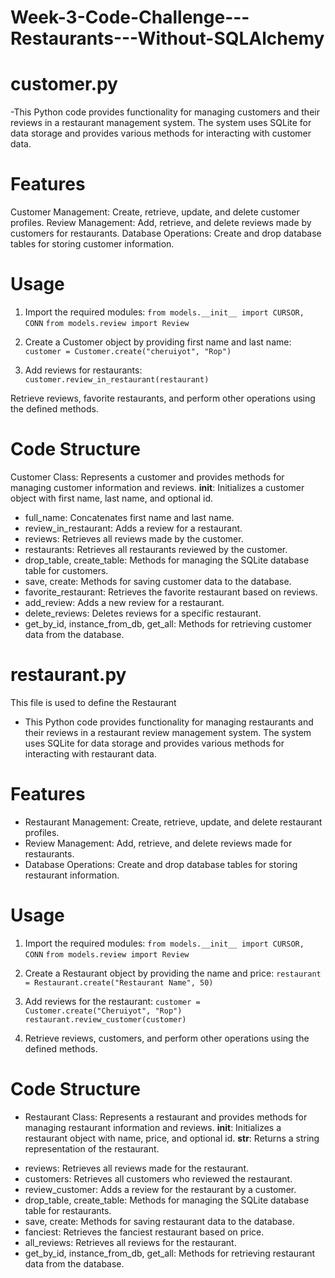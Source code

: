 # Week-3-Code-Challenge---Restaurants---Without-SQLAlchemy

# customer.py
-This Python code provides functionality for managing customers and their reviews in a restaurant management system. The system uses SQLite for data storage and provides various methods for interacting with customer data.

# Features
Customer Management: Create, retrieve, update, and delete customer profiles.
Review Management: Add, retrieve, and delete reviews made by customers for restaurants.
Database Operations: Create and drop database tables for storing customer information.

# Usage
1. Import the required modules:
`from models.__init__ import CURSOR, CONN`
`from models.review import Review`

2. Create a Customer object by providing first name and last name:
`customer = Customer.create("cheruiyot", "Rop")`

3. Add reviews for restaurants:
  `customer.review_in_restaurant(restaurant)`

 Retrieve reviews, favorite restaurants, and perform other operations using the defined methods.

# Code Structure

Customer Class: Represents a customer and provides methods for managing customer information and reviews.
__init__: Initializes a customer object with first name, last name, and optional id.
- full_name: Concatenates first name and last name.
- review_in_restaurant: Adds a review for a restaurant.
- reviews: Retrieves all reviews made by the customer.
- restaurants: Retrieves all restaurants reviewed by the customer.
- drop_table, create_table: Methods for managing the SQLite database table for customers.
- save, create: Methods for saving customer data to the database.
- favorite_restaurant: Retrieves the favorite restaurant based on reviews.
- add_review: Adds a new review for a restaurant.
- delete_reviews: Deletes reviews for a specific restaurant.
- get_by_id, instance_from_db, get_all: Methods for retrieving customer data from the database.

# restaurant.py
This file is used to define the Restaurant
- This Python code provides functionality for managing restaurants and their reviews in a restaurant review management system. The system uses SQLite for data storage and provides various methods for interacting with restaurant data.

# Features
- Restaurant Management: Create, retrieve, update, and delete restaurant profiles.
- Review Management: Add, retrieve, and delete reviews made for restaurants.
- Database Operations: Create and drop database tables for storing restaurant information.


# Usage
1. Import the required modules:
`from models.__init__ import CURSOR, CONN`
`from models.review import Review`
 2. Create a Restaurant object by providing the name and price:
 `restaurant = Restaurant.create("Restaurant Name", 50)`

 3. Add reviews for the restaurant:
`customer = Customer.create("Cheruiyot", "Rop")`
`restaurant.review_customer(customer)`

4. Retrieve reviews, customers, and perform other operations using the defined methods.

# Code Structure
* Restaurant Class: Represents a restaurant and provides methods for managing restaurant information and reviews.
__init__: Initializes a restaurant object with name, price, and optional id.
__str__: Returns a string representation of the restaurant.
- reviews: Retrieves all reviews made for the restaurant.
- customers: Retrieves all customers who reviewed the restaurant.
- review_customer: Adds a review for the restaurant by a customer.
- drop_table, create_table: Methods for managing the SQLite database table for restaurants.
- save, create: Methods for saving restaurant data to the database.
- fanciest: Retrieves the fanciest restaurant based on price.
- all_reviews: Retrieves all reviews for the restaurant.
- get_by_id, instance_from_db, get_all: Methods for retrieving restaurant data from the database.










